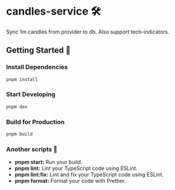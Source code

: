 
# candles-service 🛠️

Sync 1m candles from provider to db. Also support tech-indicators.

## Getting Started 🚀

### Install Dependencies

```bash
pnpm install
```

### Start Developing

```bash
pnpm dev
```

### Build for Production

```bash
pnpm build
```

### Another scripts 📝

* **pnpm start:** Run your build.
* **pnpm lint:** Lint your TypeScript code using ESLint.
* **pnpm lint:fix:** Lint and fix your TypeScript code using ESLint.
* **pnpm format:** Format your code with Prettier.
